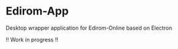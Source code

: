 # Edirom-App
Desktop wrapper application for Edirom-Online based on Electron

!! Work in progress !!
